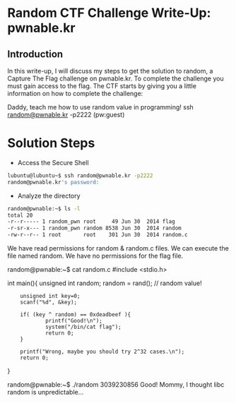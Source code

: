 # Random CTF Challenge Write-Up: pwnable.kr

## Introduction
In this write-up, I will discuss my steps to get the solution to random, a Capture The Flag challenge on pwnable.kr. To complete the challenge you must gain access to the flag. The CTF starts by giving you a little information on how to complete the challenge:

Daddy, teach me how to use random value in programming!
ssh random@pwnable.kr -p2222 (pw:guest)

# Solution Steps
+ Access the Secure Shell
```bash
lubuntu@lubuntu~$ ssh random@pwnable.kr -p2222
random@pwnable.kr's password:
```
+ Analyze the directory
```bash
random@pwnable:~$ ls -l
total 20
-r--r----- 1 random_pwn root     49 Jun 30  2014 flag
-r-sr-x--- 1 random_pwn random 8538 Jun 30  2014 random
-rw-r--r-- 1 root       root    301 Jun 30  2014 random.c
```
We have read permissions for random & random.c files. We can execute the file named random. We have no permissions for the flag file.



random@pwnable:~$ cat random.c
#include <stdio.h>

int main(){
        unsigned int random;
        random = rand();        // random value!

        unsigned int key=0;
        scanf("%d", &key);

        if( (key ^ random) == 0xdeadbeef ){
                printf("Good!\n");
                system("/bin/cat flag");
                return 0;
        }

        printf("Wrong, maybe you should try 2^32 cases.\n");
        return 0;
}

random@pwnable:~$ ./random
3039230856
Good!
Mommy, I thought libc random is unpredictable...
